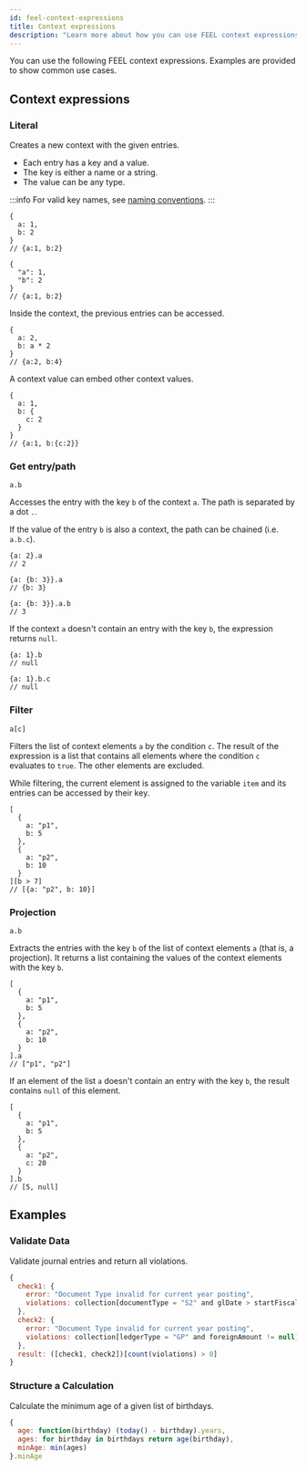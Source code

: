 ```yaml
---
id: feel-context-expressions
title: Context expressions
description: "Learn more about how you can use FEEL context expressions, including examples that show common use cases for FEEL context expressions."
---
```


You can use the following FEEL context expressions. Examples are provided to show common use cases.

## Context expressions

### Literal

Creates a new context with the given entries.

- Each entry has a key and a value.
- The key is either a name or a string.
- The value can be any type.

:::info
For valid key names, see [naming conventions](./feel-variables.md#variable-names).
:::

```feel
{
  a: 1,
  b: 2
}
// {a:1, b:2}

{
  "a": 1,
  "b": 2
}
// {a:1, b:2}
```

Inside the context, the previous entries can be accessed.

```feel
{
  a: 2,
  b: a * 2
}
// {a:2, b:4}
```

A context value can embed other context values.

```feel
{
  a: 1,
  b: {
    c: 2
  }
}
// {a:1, b:{c:2}}
```

### Get entry/path

```feel
a.b
```

Accesses the entry with the key `b` of the context `a`. The path is separated by a dot `.`.

If the value of the entry `b` is also a context, the path can be chained (i.e. `a.b.c`).

```feel
{a: 2}.a
// 2

{a: {b: 3}}.a
// {b: 3}

{a: {b: 3}}.a.b
// 3
```

If the context `a` doesn't contain an entry with the key `b`, the expression returns `null`.

```feel
{a: 1}.b
// null

{a: 1}.b.c
// null
```

### Filter

```feel
a[c]
```

Filters the list of context elements `a` by the condition `c`. The result of the expression is a
list that contains all elements where the condition `c` evaluates to `true`. The other elements are
excluded.

While filtering, the current element is assigned to the variable `item` and its entries can be
accessed by their key.

```feel
[
  {
    a: "p1",
    b: 5
  },
  {
    a: "p2",
    b: 10
  }
][b > 7]
// [{a: "p2", b: 10}]
```

### Projection

```feel
a.b
```

Extracts the entries with the key `b` of the list of context elements `a` (that is, a projection). It returns a list containing the values of the context elements with the key `b`.

```feel
[
  {
    a: "p1",
    b: 5
  },
  {
    a: "p2",
    b: 10
  }
].a
// ["p1", "p2"]
```

If an element of the list `a` doesn't contain an entry with the key `b`, the result contains `null` of this element.

```feel
[
  {
    a: "p1",
    b: 5
  },
  {
    a: "p2",
    c: 20
  }
].b
// [5, null]
```

## Examples

### Validate Data

Validate journal entries and return all violations.

```js
{
  check1: {
    error: "Document Type invalid for current year posting",
    violations: collection[documentType = "S2" and glDate > startFiscalYear]
  },
  check2: {
    error: "Document Type invalid for current year posting",
    violations: collection[ledgerType = "GP" and foreignAmount != null]
  },
  result: ([check1, check2])[count(violations) > 0]
}
```

### Structure a Calculation

Calculate the minimum age of a given list of birthdays.

```js
{
  age: function(birthday) (today() - birthday).years,
  ages: for birthday in birthdays return age(birthday),
  minAge: min(ages)
}.minAge
```
